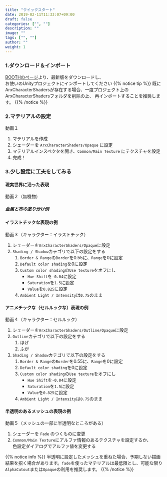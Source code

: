 ```yaml
---
title: "クイックスタート"
date: 2019-02-11T11:33:07+09:00
draft: false
categories: ["", ""]
description: ""
image: ""
tags: ["", ""]
author: ""
weight: 1
---
```


### 1.ダウンロード＆インポート
[BOOTHのページ](https://booth.pm/ja/items/2493539)より、最新版をダウンロードし、  
お使いのUnityプロジェクトにインポートしてください
{{% notice tip %}}
既にArxCharacterShadersが存在する場合、一度プロジェクト上のArxCharacterShadersフォルダを削除の上、
再インポートすることを推奨します。
{{% /notice %}}
### 2.マテリアルの設定
動画１
1. マテリアルを作成
2. シェーダーを `ArxCharacterShaders/Opaque` に設定
3. マテリアルインスペクタを開き、`Common/Main Texture` にテクスチャを設定
3. 完成！
### 3.少し設定に工夫をしてみる
#### 現実世界に沿った表現
動画２（無機物）
##### 金属と布の塗り分け例
#### イラストチックな表現の例
動画３（キャラクター：イラストチック）
1. シェーダーを`ArxCharacterShaders/Opaque`に設定
2. `Shading / Shadow`カテゴリで以下の設定をする
   1. `Border & Range`の`Border`を0.55に、`Range`を0に設定
   2. `Default color shading`を0に設定
   3. `Custom color shading`の`Use texture`をオフにし
      - `Hue Shift`を`-0.04`に設定
      - `Saturation`を`1.5`に設定
      - `Value`を`0.825`に設定
   4. `Ambient Light / Intensity`は`0.75`のまま
#### アニメチックな（セルルックな）表現の例
動画４（キャラクター：セルルック）
1. シェーダーを`ArxCharacterShaders/Outline/Opaque`に設定
2. `Outline`カテゴリで以下の設定をする
   1. ほげ
   2. ふが
3. `Shading / Shadow`カテゴリで以下の設定をする
   1. `Border & Range`の`Border`を0.55に、`Range`を0に設定
   2. `Default color shading`を0に設定
   3. `Custom color shading`の`Use texture`をオフにし
      - `Hue Shift`を`-0.04`に設定
      - `Saturation`を`1.5`に設定
      - `Value`を`0.825`に設定
   4. `Ambient Light / Intensity`は`0.75`のまま
#### 半透明のあるメッシュの表現の例
動画５（メッシュの一部に半透明なところがある）
1. シェーダーを `Fade` のつくものに変更
2. `Common/Main Texture`にアルファ情報のあるテクスチャを設定するか、  
色設定ダイアログでアルファ値を変更する

{{% notice info %}}
半透明に設定したメッシュを重ねた場合、予期しない描画結果を招く場合があります。`fade`を使ったマテリアルは最低限とし、可能な限り`AlphaCutout`または`Opaque`の利用を推奨します。
{{% /notice %}}